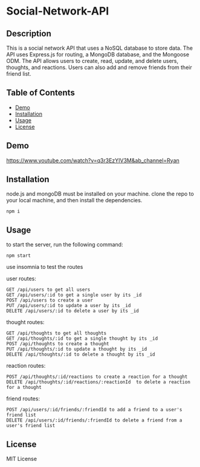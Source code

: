 # Social-Network-API

## Description

This is a social network API that uses a NoSQL database to store data. The API uses Express.js for routing, a MongoDB database, and the Mongoose ODM. The API allows users to create, read, update, and delete users, thoughts, and reactions. Users can also add and remove friends from their friend list.    
   

## Table of Contents

* [Demo](#demo)
* [Installation](#installation)
* [Usage](#usage)
* [License](#license)




## Demo

https://www.youtube.com/watch?v=q3r3EzYIV3M&ab_channel=Ryan



## Installation
node.js and mongoDB must be installed on your machine. 
 clone the repo to your local machine, and then install the dependencies.


```
npm i
```

## Usage
to start the server, run the following command:

```
npm start
```

use insomnia to test the routes

user routes:
```
GET /api/users to get all users
GET /api/users/:id to get a single user by its _id
POST /api/users to create a user
PUT /api/users/:id to update a user by its _id
DELETE /api/users/:id to delete a user by its _id
```

thought routes:
```
GET /api/thoughts to get all thoughts 
GET /api/thoughts/:id to get a single thought by its _id
POST /api/thoughts to create a thought
PUT /api/thoughts/:id to update a thought by its _id
DELETE /api/thoughts/:id to delete a thought by its _id
```

reaction routes:
```
POST /api/thoughts/:id/reactions to create a reaction for a thought
DELETE /api/thoughts/:id/reactions/:reactionId  to delete a reaction for a thought
```

friend routes:
```
POST /api/users/:id/friends/:friendId to add a friend to a user's friend list
DELETE /api/users/:id/friends/:friendId to delete a friend from a user's friend list
```

## License

MIT License
